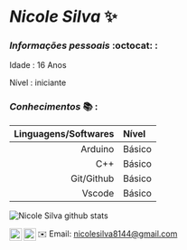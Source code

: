 # _Nicole Silva_ :sparkles:  
            
### *_Informações pessoais_* :octocat: :

Idade : 16 Anos

Nível :  iniciante

### *_Conhecimentos_* :books: : 
Linguagens/Softwares | Nível | 
   ---: | :---| 
   Arduino    | Básico
   C++        | Básico
   Git/Github |   Básico
   Vscode | Básico

![Nicole Silva github stats](https://github-readme-stats.vercel.app/api?username=NicoleSilvaa&show_icons=true&theme=radical)

  <a href="https://twitter.com/VersNs">
  <img align="left" alt="Nicole Twitter" width="22px" src="https://cdn.jsdelivr.net/npm/simple-icons@v3/icons/twitter.svg"/> 
  <a/>
  <a href="https://github.com/Nicolesilvaa">
  <img align="left" alt="Nicole Github" width="22px" src="https://cdn.jsdelivr.net/npm/simple-icons@v3/icons/github.svg" />
   <a/>
              
:envelope:  Email: nicolesilva8144@gmail.com
           
